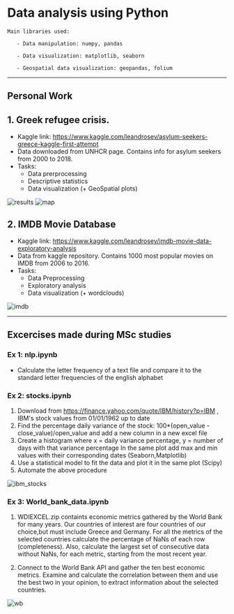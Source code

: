# Data analysis using Python

    Main libraries used:
    
       - Data manipulation: numpy, pandas
       
       - Data visualization: matplotlib, seaborn
       
       - Geospatial data visualization: geopandas, folium
         
- - - -
## Personal Work

## 1. Greek refugee crisis.

- Kaggle link: https://www.kaggle.com/leandrosev/asylum-seekers-greece-kaggle-first-attempt
- Data downloaded from UNHCR page. Contains info for asylum seekers from 2000 to 2018.
- Tasks:
   - Data prerprocessing
   - Descriptive statistics
   - Data visualization (+ GeoSpatial plots)
   
![results](https://i.ibb.co/ZNJHJkx/download-3.png)
![map](https://www.kaggleusercontent.com/kf/16787344/eyJhbGciOiJkaXIiLCJlbmMiOiJBMTI4Q0JDLUhTMjU2In0..W5_OwTaGRYEmm2PX1rWwMw.c4V2F5T2SPR076gyv9Jr-ldxFdhd_6Syyzqr1Rss272WEQ2RX2CVojmG26iZIrKrzZPVUTr7zCvX1ie-qvs0754_qFEFuFAZD36onC3K-N7cCD55QSr0SjIjVVVAZPDaibAxEye8YsFwffAZUrk2ZDwjtRuR2q2ZdRHdJ4GwVWYe7meK3u2miav6vmUGVfy5NDJg--0rz-Q3gUFERzuSkET_D0lHo9K61vmLeOURWPuyjN_h3U3AaiICp8ErEV_7gTHoNSWCjaljxGGfCdK8c7MipXDTYIAW4DbFdyAmTPfseqZK-1u0qVI09PPnKancIsXWLgdSpRSYXoSSKjMKnCT9j49r_7TFmHs4b08yvEKLNZgh9BnrwJ8ISYyisszXzw-exT_GV2d4ByAFMn_y1YI7ShJ9940D5B_q9mAq7hEOLhEEpEd8nwRGnx_LmE_4scD01YzsrdbgddZ2EusGi0e8skm255jGRqOXYJyXgbmvBFfMwch6P0lz8K0G2Py-vWyGMEXF6MLMcFIMUyjbqYEr5GHPV8ATAeOif2tujGQUsqqoVeqObfDRowAki25SCCTDmWnx0bfkepcaHHm05XDG-22lNKuTByJpqnriwaVec8_7lyvRUaVFT1L4szjgG6MlK3Nu-uM05I4QzqhLgueLuSQ2nBWkF8Stlp1Ixxg.35DYtLToDVJoQmDoKAmcsA/__results___files/__results___32_0.png)


## 2. IMDB Movie Database

   - Kaggle link: https://www.kaggle.com/leandrosev/imdb-movie-data-exploratory-analysis
   - Data from kaggle repository. Contains 1000 most popular movies on IMDB from 2006 to 2016.
   - Tasks:
      - Data Preprocessing
      - Exploratory analysis
      - Data visualization (+ wordclouds)

![imdb](https://i.ibb.co/xjxPGWV/download-4.png)
- - - -
## Excercises made during MSc studies

### Ex 1: nlp.ipynb
   - Calculate the letter frequency of a text file and compare it to the standard letter frequencies of the english alphabet

### Ex 2: stocks.ipynb
   1. Download from https://finance.yahoo.com/quote/IBM/history?p=IBM , IBM's stock values from 01/01/1962 up to date
   2. Find the percentage daily variance of the stock: 100*(open_value - close_value)/open_value
      and add a new column in a new excel file 
   3. Create a histogram where x = daily variance percentage, y = number of days with that variance percentage
      In the same plot add max and min values with their corresponding dates (Seaborn,Matplotlib)
   4. Use a statistical model to fit the data and plot it in the same plot (Scipy)
   5. Automate the above procedure 

![ibm_stocks](https://i.ibb.co/K0Hs68g/ibm.png)

### Ex 3: World_bank_data.ipynb
   1. WDIEXCEL.zip containts economic metrics gathered by the World Bank for many years. Our countries of interest are four countries of our choice,but must include Greece and Germany. For all the metrics of the selected countries calculate the percentage of NaNs of each row (completeness). Also, calculate the largest set of consecutive data without NaNs, for each metric, starting from the most recent year.
   
   2. Connect to the World Bank API and gather the ten best economic metrics. Examine and calculate the correlation between them and use the best two in your opinion, to extract information about the selected countries.

![wb](https://i.ibb.co/0y3TDhV/download-2.png)
